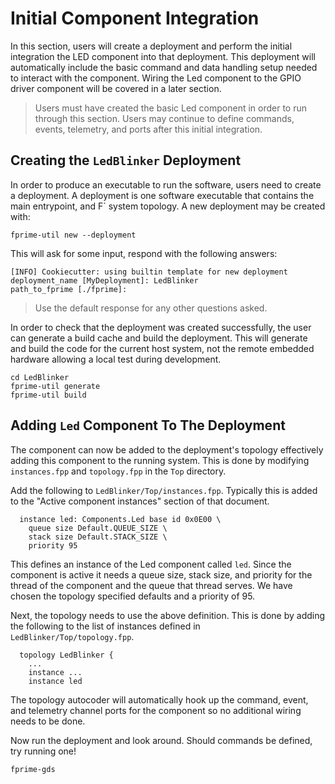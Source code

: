 # Initial Component Integration

In this section, users will create a deployment and perform the initial integration the LED component into that deployment. This deployment will automatically include the basic command and data handling setup needed to interact with the component. Wiring the Led component to the GPIO driver component will be covered in a later section.

> Users must have created the basic Led component in order to run through this section. Users may continue to define commands, events, telemetry, and ports after this initial integration.

## Creating the `LedBlinker` Deployment

In order to produce an executable to run the software, users need to create a deployment. A deployment is one software executable that contains the main entrypoint, and F´ system topology.  A new deployment may be created with:

```shell
fprime-util new --deployment
```

This will ask for some input, respond with the following answers:
```shell
[INFO] Cookiecutter: using builtin template for new deployment
deployment_name [MyDeployment]: LedBlinker
path_to_fprime [./fprime]:
```
> Use the default response for any other questions asked.

In order to check that the deployment was created successfully, the user can generate a build cache and build the deployment. This will generate and build the code for the current host system, not the remote embedded hardware allowing a local test during development. 

```shell
cd LedBlinker
fprime-util generate
fprime-util build
```

## Adding `Led` Component To The Deployment

The component can now be added to the deployment's topology effectively adding this component to the running system. This is done by modifying `instances.fpp` and `topology.fpp` in the `Top` directory.

Add the following to `LedBlinker/Top/instances.fpp`.  Typically this is added to the "Active component instances" section of that document.

```
  instance led: Components.Led base id 0x0E00 \
    queue size Default.QUEUE_SIZE \
    stack size Default.STACK_SIZE \
    priority 95
```

This defines an instance of the Led component called `led`. Since the component is active it needs a queue size, stack size, and priority for the thread of the component and the queue that thread serves. We have chosen the topology specified defaults and a priority of 95.

Next, the topology needs to use the above definition. This is done by adding the following to the list of instances defined in `LedBlinker/Top/topology.fpp`.

```
  topology LedBlinker {
    ...
    instance ...
    instance led
```

The topology autocoder will automatically hook up the command, event, and telemetry channel ports for the component so no additional wiring needs to be done.

Now run the deployment and look around. Should commands be defined, try running one!

```shell
fprime-gds
```